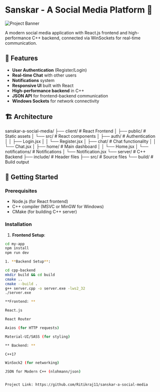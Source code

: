 # Sanskar - A Social Media Platform 👥

![Project Banner](/client/public/banner.png) <!-- Add a banner image if available -->

A modern social media application with React.js frontend and high-performance C++ backend, connected via WinSockets for real-time communication.

## 🌟 Features

- **User Authentication** (Register/Login)
- **Real-time Chat** with other users
- **Notifications** system
- **Responsive UI** built with React
- **High-performance backend** in C++
- **JSON API** for frontend-backend communication
- **Windows Sockets** for network connectivity

## 🏗️ Architecture


sanskar-a-social-media/
├── client/ # React Frontend
│ ├── public/ # Static assets
│ └── src/ # React components
│ ├── auth/ # Authentication
│ │ ├── Login.jsx
│ │ └── Register.jsx
│ ├── chat/ # Chat functionality
│ │ └── Chat.jsx
│ ├── home/ # Main dashboard
│ │ └── Home.jsx
│ └── notifications/ # Notifications
│ └── Notification.jsx
└── server/ # C++ Backend
├── include/ # Header files
├── src/ # Source files
└── build/ # Build output




## 🚀 Getting Started

### Prerequisites

- Node.js (for React frontend)
- C++ compiler (MSVC or MinGW for Windows)
- CMake (for building C++ server)

### Installation

1. **Frontend Setup**:
```bash
cd my-app
npm install
npm run dev

1. **Backend Setup**:

cd cpp-backend
mkdir build && cd build
cmake ..
cmake --build .
g++ server.cpp -o server.exe -lws2_32
./server.exe

**Frontend: **

React.js

React Router

Axios (for HTTP requests)

Material-UI/SASS (for styling)

** Backend: **

C++17

WinSock2 (for networking)

JSON for Modern C++ (nlohmann/json)


Project Link: https://github.com/Ritikraj11/sanskar-a-social-media